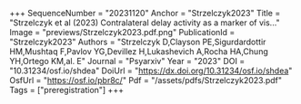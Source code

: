 +++
SequenceNumber = "20231120"
Anchor = "Strzelczyk2023"
Title = "Strzelczyk et al (2023) Contralateral delay activity as a marker of vis..."
Image = "previews/Strzelczyk2023.pdf.png"
PublicationId = "Strzelczyk2023"
Authors = "Strzelczyk D,Clayson PE,Sigurdardottir HM,Mushtaq F,Pavlov YG,Devillez H,Lukashevich A,Rocha HA,Chung YH,Ortego KM,al. E"
Journal = "Psyarxiv"
Year = "2023"
DOI = "10.31234/osf.io/shdea"
DoiUrl = "https://dx.doi.org/10.31234/osf.io/shdea"
OsfUrl = "https://osf.io/pbr8c/"
Pdf = "/assets/pdfs/Strzelczyk2023.pdf"
Tags = ["preregistration"]
+++